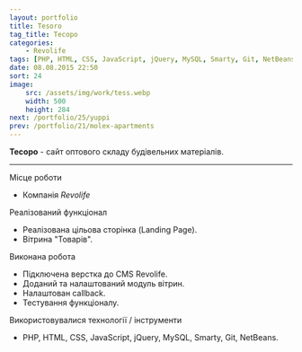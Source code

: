 ```yaml
---
layout: portfolio
title: Tesoro
tag_title: Тесоро
categories:
    - Revolife
tags: [PHP, HTML, CSS, JavaScript, jQuery, MySQL, Smarty, Git, NetBeans]
date: 08.08.2015 22:50
sort: 24
image: 
    src: /assets/img/work/tess.webp 
    width: 500
    height: 284
next: /portfolio/25/yuppi
prev: /portfolio/21/molex-apartments
---
```


**Тесоро** - сайт оптового складу будівельних матеріалів.

---

Місце роботи

* Компанія _Revolife_

Реалізований функціонал

* Реалізована цільова сторінка (Landing Page).
* Вітрина "Товарів".

Виконана робота

* Підключена верстка до CMS Revolife.
* Доданий та налаштований модуль вітрин.
* Налаштован сallback.
* Тестування функціоналу.

Використовувалися технології / інструменти

* PHP, HTML, CSS, JavaScript, jQuery, MySQL, Smarty, Git, NetBeans.
